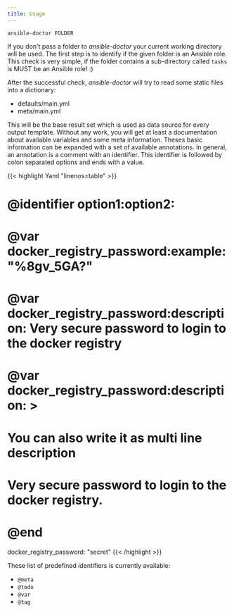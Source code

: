 ```yaml
---
title: Usage
---
```


```Shell
ansible-doctor FOLDER
```

If you don't pass a folder to _ansible-doctor_ your current working directory will be used. The first step is to identify if the given folder is an Ansible role. This check is very simple, if the folder contains a sub-directory called `tasks` is MUST be an Ansible role! :)

After the successful check, _ansible-doctor_ will try to read some static files into a dictionary:

- defaults/main.yml
- meta/main.yml

This will be the base result set which is used as data source for every output template. Without any work, you will get at least a documentation about available variables and some meta information. Theses basic information can be expanded with a set of available annotations. In general, an annotation is a comment with an identifier. This identifier is followed by colon separated options and ends with a value.

<!-- prettier-ignore-start -->
<!-- markdownlint-disable -->
<!-- spellchecker-disable -->
{{< highlight Yaml "linenos=table" >}}
# @identifier option1:option2: <value>

# @var docker_registry_password:example: "%8gv_5GA?"
# @var docker_registry_password:description: Very secure password to login to the docker registry
# @var docker_registry_password:description: >
# You can also write it as multi line description
# Very secure password to login to the docker registry.
# @end
docker_registry_password: "secret"
{{< /highlight >}}
<!-- spellchecker-enable -->
<!-- markdownlint-restore -->
<!-- prettier-ignore-end -->

These list of predefined identifiers is currently available:


- `@meta`
- `@todo`
- `@var`
- `@tag`
